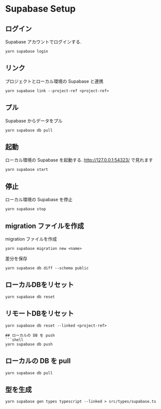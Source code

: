 # Supabase Setup

## ログイン
Supabase アカウントでログインする.

```shell
yarn supabase login
```

## リンク
プロジェクトとローカル環境の Supabase と連携

```shell
yarn supabase link --project-ref <project-ref>
```

## プル
Supabase からデータをプル

```shell
yarn supabase db pull
```

## 起動
ローカル環境の Supabase を起動する.
http://127.0.0.1:54323/ で見れます

```shell
yarn supabase start
```

## 停止
ローカル環境の Supabase を停止

```shell
yarn supabase stop
```

## migration ファイルを作成
migration ファイルを作成
```shell
yarn supabase migration new <name>
```

差分を保存
```shell
yarn supabase db diff --schema public
```

## ローカルDBをリセット
```shell
yarn supabase db reset
```

## リモートDBをリセット
```shell
yarn supabase db reset --linked <project-ref>

## ローカルの DB を push
```shell
yarn supabase db push
```

## ローカルの DB を pull
```shell
yarn supabase db pull
```

## 型を生成
```shell
yarn supabase gen types typescript --linked > src/types/supabase.ts
```
